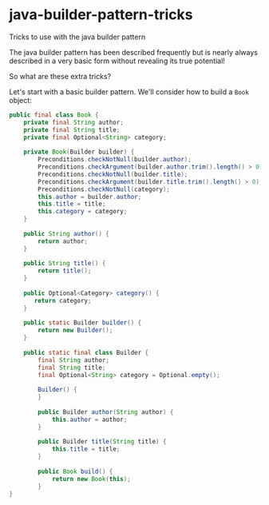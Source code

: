 # java-builder-pattern-tricks
Tricks to use with the java builder pattern

The java builder pattern has been described frequently but is nearly always described in a very basic form without revealing its true potential! 

So what are these extra tricks?

Let's start with a basic builder pattern. We'll consider how to build a `Book` object:

```java
public final class Book {
    private final String author;
    private final String title;
    private final Optional<String> category;
    
    private Book(Builder builder) {
        Preconditions.checkNotNull(builder.author);
        Preconditions.checkArgument(builder.author.trim().length() > 0);
        Preconditions.checkNotNull(builder.title);
        Preconditions.checkArgument(builder.title.trim().length() > 0);
        Preconditions.checkNotNull(category);
        this.author = builder.author;
        this.title = title;
        this.category = category;
    }
    
    public String author() {
        return author;
    }
    
    public String title() {
        return title();
    }
    
    public Optional<Category> category() {
       return category;
    }
    
    public static Builder builder() {
        return new Builder();
    }
    
    public static final class Builder {
        final String author;
        final String title;
        final Optional<String> category = Optional.empty();
        
        Builder() {
        }
        
        public Builder author(String author) {
            this.author = author;
        }
        
        public Builder title(String title) {
            this.title = title;
        }
        
        public Book build() {
            return new Book(this);
        }      
}
```



